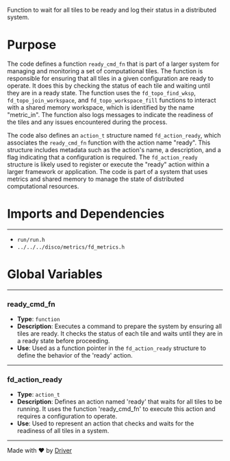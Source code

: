 <!--------------------------------------------------------------------------------->
<!-- IMPORTANT: This file is auto-generated by Driver (https://driver.ai). -------->
<!-- Manual edits may be overwritten on future commits. --------------------------->
<!--------------------------------------------------------------------------------->

Function to wait for all tiles to be ready and log their status in a distributed system.

# Purpose
The code defines a function `ready_cmd_fn` that is part of a larger system for managing and monitoring a set of computational tiles. The function is responsible for ensuring that all tiles in a given configuration are ready to operate. It does this by checking the status of each tile and waiting until they are in a ready state. The function uses the `fd_topo_find_wksp`, `fd_topo_join_workspace`, and `fd_topo_workspace_fill` functions to interact with a shared memory workspace, which is identified by the name "metric_in". The function also logs messages to indicate the readiness of the tiles and any issues encountered during the process.

The code also defines an `action_t` structure named `fd_action_ready`, which associates the `ready_cmd_fn` function with the action name "ready". This structure includes metadata such as the action's name, a description, and a flag indicating that a configuration is required. The `fd_action_ready` structure is likely used to register or execute the "ready" action within a larger framework or application. The code is part of a system that uses metrics and shared memory to manage the state of distributed computational resources.
# Imports and Dependencies

---
- `run/run.h`
- `../../../disco/metrics/fd_metrics.h`


# Global Variables

---
### ready\_cmd\_fn
- **Type**: `function`
- **Description**: Executes a command to prepare the system by ensuring all tiles are ready. It checks the status of each tile and waits until they are in a ready state before proceeding.
- **Use**: Used as a function pointer in the `fd_action_ready` structure to define the behavior of the 'ready' action.


---
### fd\_action\_ready
- **Type**: `action_t`
- **Description**: Defines an action named 'ready' that waits for all tiles to be running. It uses the function 'ready_cmd_fn' to execute this action and requires a configuration to operate.
- **Use**: Used to represent an action that checks and waits for the readiness of all tiles in a system.



---
Made with ❤️ by [Driver](https://www.driver.ai/)